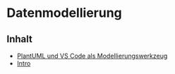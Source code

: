 # Datenmodellierung

## Inhalt
- [PlantUML und VS Code als Modellierungswerkzeug](plantuml.md)
- [Intro](10_Intro.md)



